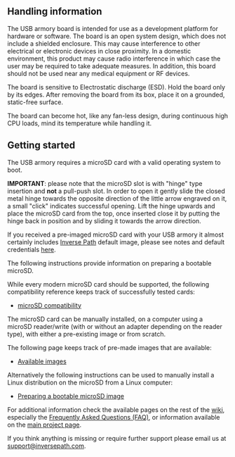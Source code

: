 ## Handling information

The USB armory board is intended for use as a development platform for hardware
or software. The board is an open system design, which does not include a
shielded enclosure. This may cause interference to other electrical or
electronic devices in close proximity. In a domestic environment, this product
may cause radio interference in which case the user may be required to take
adequate measures. In addition, this board should not be used near any medical
equipment or RF devices.

The board is sensitive to Electrostatic discharge (ESD). Hold the board only by
its edges. After removing the board from its box, place it on a grounded,
static-free surface.

The board can become hot, like any fan-less design, during continuous high CPU
loads, mind its temperature while handling it.

## Getting started

The USB armory requires a microSD card with a valid operating system to boot.

**IMPORTANT**: please note that the microSD slot is with "hinge" type insertion and **not** a pull-push
slot. In order to open it gently slide the closed metal hinge towards the opposite direction of the little
arrow engraved on it, a small "click" indicates successful opening. Lift the hinge upwards and place the microSD card from the top, once inserted close it by putting the hinge back in position and by sliding it towards the arrow direction.

If you received a pre-imaged microSD card with your USB armory it almost certainly includes [Inverse Path](http://inversepath.com) default image, please see notes and default credentials [here](http://dev.inversepath.com/usbarmory).

The following instructions provide information on preparing a bootable microSD.

While every modern microSD card should be supported, the following
compatibility reference keeps track of successfully tested cards:

* [microSD compatibility](https://github.com/inversepath/usbarmory/wiki/microSD-compatibility)

The microSD card can be manually installed, on a computer using a microSD
reader/write (with or without an adapter depending on the reader type), with
either a pre-existing image or from scratch.

The following page keeps track of pre-made images that are available:

* [Available images](https://github.com/inversepath/usbarmory/wiki/Available-images)

Alternatively the following instructions can be used to manually install a
Linux distribution on the microSD from a Linux computer:

* [Preparing a bootable microSD image](https://github.com/inversepath/usbarmory/wiki/Preparing-a-bootable-microSD-image)

For additional information check the available pages on the rest of the [wiki](https://github.com/inversepath/usbarmory/wiki), especially the [Frequently Asked Questions (FAQ)](https://github.com/inversepath/usbarmory/wiki/Frequently-Asked-Questions-(FAQ)), or information available on the [main project page](http://inversepath.com/usbarmory).

If you think anything is missing or require further support please email us at support@inversepath.com.